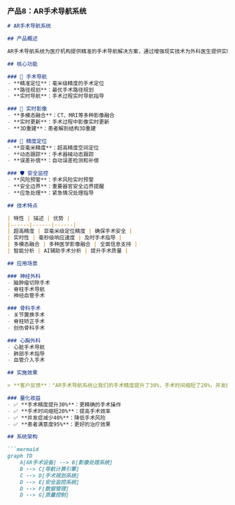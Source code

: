 
### 产品8：AR手术导航系统

```markdown:%2FUsers%2Ffanyang%2FDesktop%2FAR%2Ffanchen-ar-website%2Fpublic%2Fmd%2Fproducts%2F8.md
# AR手术导航系统

## 产品概述

AR手术导航系统为医疗机构提供精准的手术导航解决方案，通过增强现实技术为外科医生提供实时的手术指导和导航，显著提高手术精度和安全性。

## 核心功能

### 🧭 手术导航
- **精准定位**：毫米级精度的手术定位
- **路径规划**：最优手术路径规划
- **实时导航**：手术过程实时导航指导

### 📸 实时影像
- **多模态融合**：CT、MRI等多种影像融合
- **实时更新**：手术过程中影像实时更新
- **3D重建**：患者解剖结构3D重建

### 🎯 精度定位
- **亚毫米精度**：超高精度空间定位
- **动态跟踪**：手术器械动态跟踪
- **误差补偿**：自动误差检测和补偿

### 🛡️ 安全监控
- **风险预警**：手术风险实时预警
- **安全边界**：重要器官安全边界提醒
- **应急处理**：紧急情况处理指导

## 技术特点

| 特性 | 描述 | 优势 |
|------|------|------|
| 超高精度 | 亚毫米级定位精度 | 确保手术安全 |
| 实时性 | 毫秒级响应速度 | 及时手术指导 |
| 多模态融合 | 多种医学影像融合 | 全面信息支持 |
| 智能分析 | AI辅助手术分析 | 提升手术质量 |

## 应用场景

### 神经外科
- 脑肿瘤切除手术
- 脊柱手术导航
- 神经血管手术

### 骨科手术
- 关节置换手术
- 脊柱矫正手术
- 创伤骨科手术

### 心胸外科
- 心脏手术导航
- 肺部手术指导
- 血管介入手术

## 实施效果

> **客户反馈**："AR手术导航系统让我们的手术精度提升了30%，手术时间缩短了20%，并发症减少了40%。" —— 某三甲医院神经外科主任

### 量化收益
- ✅ **手术精度提升30%**：更精确的手术操作
- ✅ **手术时间缩短20%**：提高手术效率
- ✅ **并发症减少40%**：降低手术风险
- ✅ **患者满意度95%**：更好的治疗效果

## 系统架构

```mermaid
graph TD
    A[AR手术设备] --> B[影像处理系统]
    B --> C[导航计算引擎]
    C --> D[手术规划系统]
    D --> E[安全监控系统]
    D --> F[数据管理]
    D --> G[质量控制]